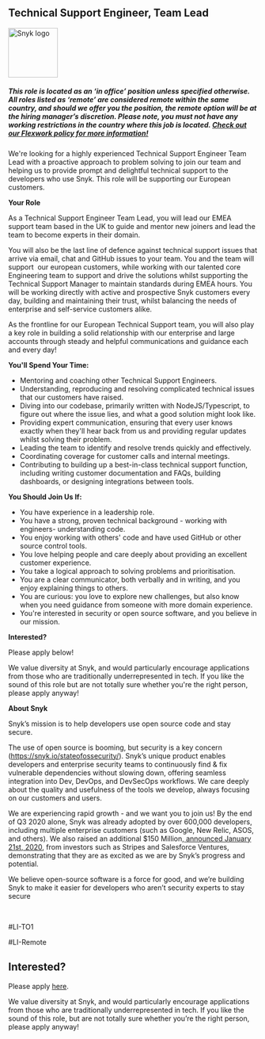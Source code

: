 Technical Support Engineer, Team Lead
---

<img src="https://res.cloudinary.com/snyk/image/upload/v1537345894/press-kit/brand/logo-black.png" width="100" alt="Snyk logo" />

<h5><span data-sheets-formula-bar-text-style="font-size:13px;color:#000000;font-weight:normal;text-decoration:none;font-family:'Arial';font-style:normal;text-decoration-skip-ink:none;">This role is located as an ‘in office’ position unless specified otherwise. All roles listed as ‘remote’ are considered remote within the same country, and should we offer you the position, the remote option will be at the hiring manager’s discretion. Please note, you must not have any working restrictions in the country where this job is located. </span><a href="https://snyk.io/blog/introducing-flex-work-the-future-of-work-at-snyk/" target="_blank" data-sheets-formula-bar-text-link="https://snyk.io/blog/introducing-flex-work-the-future-of-work-at-snyk/" data-sheets-formula-bar-text-style="font-size:13px;color:#1155cc;font-weight:normal;text-decoration:underline;font-family:''Arial'';font-style:normal;text-decoration-skip-ink:none;">Check out our Flexwork policy for more information!</a></h5>
<p><span style="font-weight: 400;">We're looking for a highly experienced Technical Support Engineer Team Lead with a proactive approach to problem solving to join our team and helping us to provide prompt and delightful technical support to the developers who use Snyk. This role will be supporting our European customers.</span></p>
<p><strong>Your Role</strong></p>
<p><span style="font-weight: 400;">As a Technical Support Engineer Team Lead, you will lead our EMEA support team based in the UK to guide and mentor new joiners and lead the team to become experts in their domain.&nbsp;</span></p>
<p><span style="font-weight: 400;">You will also be the last line of defence against technical support issues that arrive via email, chat and GitHub issues to your team. You and the team will support&nbsp; our european customers, while working with our talented core Engineering team to support and drive the solutions whilst supporting the Technical Support Manager to maintain standards during EMEA hours. You will be working directly with active and prospective Snyk customers every day, building and maintaining their trust, whilst balancing the needs of enterprise and self-service customers alike.&nbsp;</span></p>
<p><span style="font-weight: 400;">As the frontline for our European Technical Support team, you will also play a key role in building a solid relationship with our enterprise and large accounts through steady and helpful communications and guidance each and every day!</span></p>
<p><strong>You'll Spend Your Time:&nbsp;</strong></p>
<ul>
<li style="font-weight: 400;"><span style="font-weight: 400;">Mentoring and coaching other Technical Support Engineers.</span></li>
<li style="font-weight: 400;"><span style="font-weight: 400;">Understanding, reproducing and resolving complicated technical issues that our customers have raised.</span></li>
<li style="font-weight: 400;"><span style="font-weight: 400;">Diving into our codebase, primarily written with NodeJS/Typescript, to figure out where the issue lies, and what a good solution might look like.&nbsp;</span></li>
<li style="font-weight: 400;"><span style="font-weight: 400;">Providing expert communication, ensuring that every user knows exactly when they'll hear back from us and providing regular updates whilst solving their problem.&nbsp;</span></li>
<li style="font-weight: 400;"><span style="font-weight: 400;">Leading the team to identify and resolve trends quickly and effectively.&nbsp;</span></li>
<li style="font-weight: 400;"><span style="font-weight: 400;">Coordinating coverage for customer calls and internal meetings.&nbsp;</span></li>
<li style="font-weight: 400;"><span style="font-weight: 400;">Contributing to building up a best-in-class technical support function, including writing customer documentation and FAQs, building dashboards, or designing integrations between tools.&nbsp;</span></li>
</ul>
<p><strong>You Should Join Us If:&nbsp;</strong></p>
<ul>
<li style="font-weight: 400;"><span style="font-weight: 400;">You have experience in a leadership role.&nbsp;</span></li>
<li style="font-weight: 400;"><span style="font-weight: 400;">You have a strong, proven technical background - working with engineers- understanding code.</span></li>
<li style="font-weight: 400;"><span style="font-weight: 400;">You enjoy working with others' code and have used GitHub or other source control tools.&nbsp;</span></li>
<li style="font-weight: 400;"><span style="font-weight: 400;">You love helping people and care deeply about providing an excellent customer experience.&nbsp;</span></li>
<li style="font-weight: 400;"><span style="font-weight: 400;">You take a logical approach to solving problems and prioritisation.&nbsp;</span></li>
<li style="font-weight: 400;"><span style="font-weight: 400;">You are a clear communicator, both verbally and in writing, and you enjoy explaining things to others.&nbsp;</span></li>
<li style="font-weight: 400;"><span style="font-weight: 400;">You are curious: you love to explore new challenges, but also know when you need guidance from someone with more domain experience.&nbsp;</span></li>
<li style="font-weight: 400;"><span style="font-weight: 400;">You're interested in security or open source software, and you believe in our mission.&nbsp;</span></li>
</ul>
<p><strong>Interested?</strong></p>
<p><span style="font-weight: 400;">Please apply below!</span></p>
<p><span style="font-weight: 400;">We value diversity at Snyk, and would particularly encourage applications from those who are traditionally underrepresented in tech. If you like the sound of this role but are not totally sure whether you're the right person, please apply anyway!</span></p>
<p><strong>About Snyk</strong></p>
<p><span style="font-weight: 400;">Snyk’s mission is to help developers use open source code and stay secure.&nbsp;</span></p>
<p><span style="font-weight: 400;">The use of open source is booming, but security is a key concern (</span><a href="https://snyk.io/stateofossecurity/"><span style="font-weight: 400;">https://snyk.io/stateofossecurity/</span></a><span style="font-weight: 400;">). Snyk’s unique product enables developers and enterprise security teams to continuously find &amp; fix vulnerable dependencies without slowing down, offering seamless integration into Dev, DevOps, and DevSecOps workflows. We care deeply about the quality and usefulness of the tools we develop, always focusing on our customers and users.&nbsp;</span></p>
<p><span style="font-weight: 400;">We are experiencing rapid growth - and we want you to join us! By the end of Q3 2020 alone, Snyk was already adopted by over 600,000 developers, including multiple enterprise customers (such as Google, New Relic, ASOS, and others). We also raised an additional $150 Million,</span><a href="https://snyk.io/blog/snyk-closes-150m/"> <span style="font-weight: 400;">announced January 21st, 2020</span></a><span style="font-weight: 400;">, from investors such as Stripes and Salesforce Ventures, demonstrating that they are as excited as we are by Snyk’s progress and potential.</span></p>
<p><span style="font-weight: 400;">We believe open-source software is a force for good, and we’re building Snyk to make it easier for developers who aren’t security experts to stay secure</span></p>
<p>&nbsp;</p>
<p><span style="font-weight: 400;">#LI-TO1</span></p>
<p><span style="font-weight: 400;">#LI-Remote</span></p>

Interested?
---

Please apply [here](https://boards.greenhouse.io/snyk/jobs/4467739002#app).

We value diversity at Snyk, and would particularly encourage applications from those who are traditionally underrepresented in tech.
If you like the sound of this role, but are not totally sure whether you’re the right person, please apply anyway!
